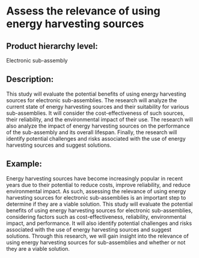 # Assess the relevance of using energy harvesting sources

## Product hierarchy level:
Electronic sub-assembly

## Description:
This study will evaluate the potential benefits of using energy harvesting sources for electronic sub-assemblies. The research will analyze the current state of energy harvesting sources and their suitability for various sub-assemblies. It will consider the cost-effectiveness of such sources, their reliability, and the environmental impact of their use. The research will also analyze the impact of energy harvesting sources on the performance of the sub-assembly and its overall lifespan. Finally, the research will identify potential challenges and risks associated with the use of energy harvesting sources and suggest solutions.

## Example:
Energy harvesting sources have become increasingly popular in recent years due to their potential to reduce costs, improve reliability, and reduce environmental impact. As such, assessing the relevance of using energy harvesting sources for electronic sub-assemblies is an important step to determine if they are a viable solution. This study will evaluate the potential benefits of using energy harvesting sources for electronic sub-assemblies, considering factors such as cost-effectiveness, reliability, environmental impact, and performance. It will also identify potential challenges and risks associated with the use of energy harvesting sources and suggest solutions. Through this research, we will gain insight into the relevance of using energy harvesting sources for sub-assemblies and whether or not they are a viable solution.
